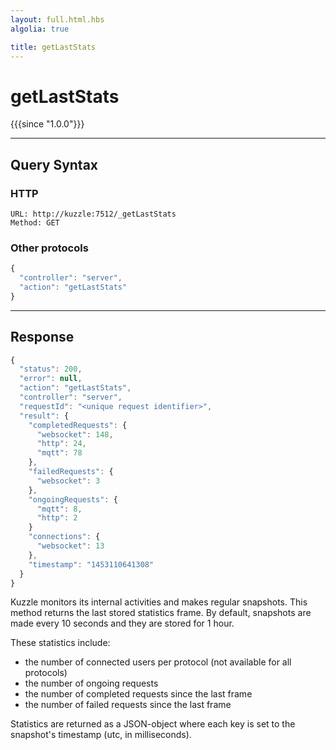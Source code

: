```yaml
---
layout: full.html.hbs
algolia: true

title: getLastStats
---
```


# getLastStats

{{{since "1.0.0"}}}


---

## Query Syntax

### HTTP

```http
URL: http://kuzzle:7512/_getLastStats
Method: GET
```

### Other protocols


```js
{
  "controller": "server",
  "action": "getLastStats"
}
```

---

## Response

```javascript
{
  "status": 200,                     
  "error": null,                     
  "action": "getLastStats",
  "controller": "server",
  "requestId": "<unique request identifier>",
  "result": {
    "completedRequests": {
      "websocket": 148,
      "http": 24,
      "mqtt": 78
    },
    "failedRequests": {
      "websocket": 3
    },
    "ongoingRequests": {
      "mqtt": 8,
      "http": 2
    }
    "connections": {
      "websocket": 13
    },
    "timestamp": "1453110641308"
  }
}
```

Kuzzle monitors its internal activities and makes regular snapshots.
This method returns the last stored statistics frame.
By default, snapshots are made every 10 seconds and they are stored for 1 hour.

These statistics include:

* the number of connected users per protocol (not available for all protocols)
* the number of ongoing requests
* the number of completed requests since the last frame
* the number of failed requests since the last frame

Statistics are returned as a JSON-object where each key is set to the snapshot's timestamp (utc, in milliseconds).
